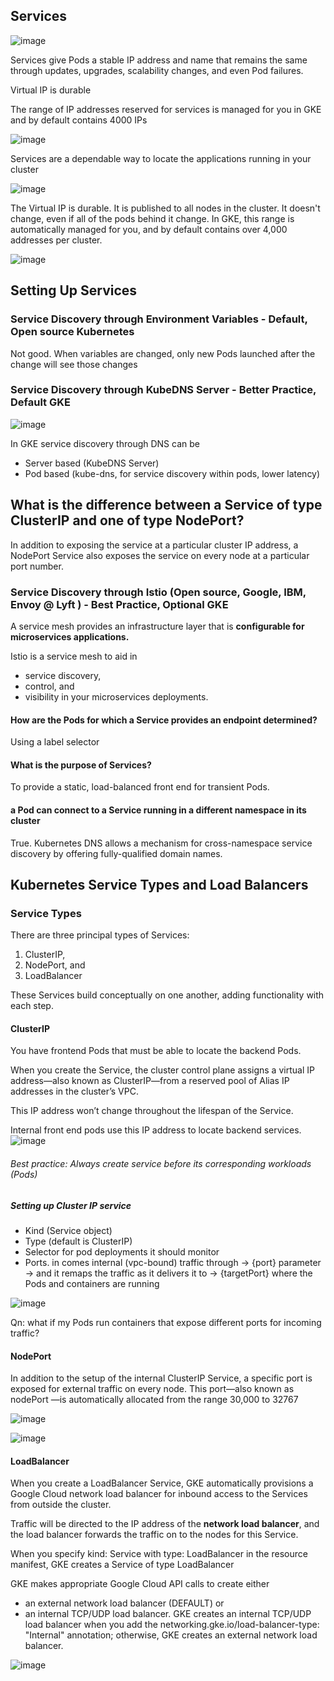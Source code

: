 ## Services
![image](https://user-images.githubusercontent.com/40435982/143942941-0f132813-037b-4947-a4c1-98598d2f2940.png)

Services give Pods a stable IP address
and name that remains the same through updates, upgrades, scalability changes, and
even Pod failures. 

Virtual IP is durable

The range of IP addresses reserved for services is managed for you in GKE and by default contains 4000 IPs

![image](https://user-images.githubusercontent.com/40435982/143908666-f1d95e59-938d-4eaf-89fb-fca13c185d75.png)

Services are a dependable way to locate the
applications running in your cluster

![image](https://user-images.githubusercontent.com/40435982/143530536-05dfb2bd-c367-4198-9696-bf7be403f66e.png)

The Virtual IP is durable. It is published to all nodes in the cluster. It doesn't change,
even if all of the pods behind it change.
In GKE, this range is automatically managed for you, and by default contains over
4,000 addresses per cluster.

![image](https://user-images.githubusercontent.com/40435982/143530549-34eb2500-4f41-49e9-90a7-3dfe75d3aebb.png)
## Setting Up Services
### Service Discovery through Environment Variables - Default, Open source Kubernetes
Not good. When variables are changed, only new Pods launched after the change will see those changes

### Service Discovery through KubeDNS Server - Better Practice, Default GKE
![image](https://user-images.githubusercontent.com/40435982/143922553-ab38bff0-faca-4acb-ae65-e071c9a9ab7b.png)

In GKE service discovery through DNS can be 
- Server based (KubeDNS Server)
- Pod based (kube-dns, for service discovery within pods, lower latency)

## What is the difference between a Service of type ClusterIP and one of type NodePort?
In addition to exposing the service at a particular cluster IP address, a NodePort Service also exposes the service on every node at a particular port number.


### Service Discovery through Istio (Open source, Google, IBM, Envoy @ Lyft ) - Best Practice, Optional GKE

A service mesh provides an infrastructure layer that is **configurable for microservices
applications.** 

Istio is a service mesh to aid in 
- service discovery, 
- control, and 
- visibility in your microservices deployments. 

#### How are the Pods for which a Service provides an endpoint determined?
Using a label selector

#### What is the purpose of Services?
To provide a static, load-balanced front end for transient Pods.

#### a Pod can connect to a Service running in a different namespace in its cluster
True. Kubernetes DNS allows a mechanism for cross-namespace service discovery by offering fully-qualified domain names.

## Kubernetes Service Types and Load Balancers
### Service Types
There are three principal types of Services: 
1. ClusterIP, 
2. NodePort, and 
3. LoadBalancer

These Services build conceptually on one another, adding functionality with each
step. 

#### ClusterIP
You have frontend Pods that must be able to locate the backend
Pods.

When you create the Service, the cluster control plane assigns a virtual IP
address—also known as ClusterIP—from a reserved pool of Alias IP addresses in the
cluster’s VPC. 

This IP address won’t change throughout the lifespan of the Service.

Internal front end pods use this IP address to locate backend services.
![image](https://user-images.githubusercontent.com/40435982/143935659-1608926e-8821-410b-bc41-9d5fc5e1e384.png)

###### Best practice: Always create service before its corresponding workloads (Pods)

##### Setting up Cluster IP service
- Kind (Service object)
- Type (default is ClusterIP)
- Selector for pod deployments it should monitor 
- Ports. in comes internal (vpc-bound) traffic through -> {port} parameter -> and it remaps the traffic as it delivers it to -> {targetPort} where the Pods and containers are running

![image](https://user-images.githubusercontent.com/40435982/143935758-dc3640cf-f256-43f8-891a-a91c48583aa2.png)

Qn: what if my Pods run containers that expose different ports for incoming traffic?

#### NodePort
In addition to the setup of the internal ClusterIP Service, a specific port is exposed for
external traffic on every node. This port—also known as nodePort —is automatically
allocated from the range 30,000 to 32767

![image](https://user-images.githubusercontent.com/40435982/143933716-f9c9cdaf-7208-49b3-9ae0-13189b230b09.png)

![image](https://user-images.githubusercontent.com/40435982/143934831-d592ee32-860a-4f78-87f9-a6d9e7e63f82.png)

#### LoadBalancer

When you create a LoadBalancer Service, GKE automatically provisions a Google
Cloud network load balancer for inbound access to the Services from outside the
cluster. 

Traffic will be directed to the IP address of the **network load balancer**, and the
load balancer forwards the traffic on to the nodes for this Service.

When you specify kind: Service with type: LoadBalancer in the resource
manifest, GKE creates a Service of type LoadBalancer

GKE makes appropriate Google Cloud API calls to create either 
- an external network load balancer (DEFAULT) or 
- an internal TCP/UDP load balancer. GKE creates an internal TCP/UDP load balancer
when you add the networking.gke.io/load-balancer-type: "Internal"
annotation; otherwise, GKE creates an external network load balancer.


![image](https://user-images.githubusercontent.com/40435982/143939617-9632d9f7-fa6d-4713-a0cd-6da5e1d8f549.png)



